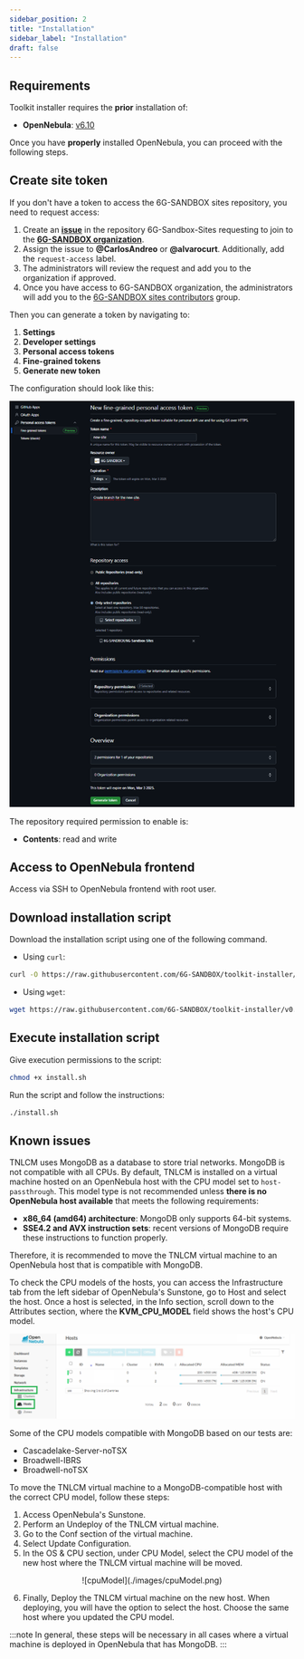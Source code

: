 ```yaml
---
sidebar_position: 2
title: "Installation"
sidebar_label: "Installation"
draft: false
---
```


## Requirements

<!-- TODO @alvarocurto: https://github.com/6G-SANDBOX/6G-Sandbox-Sites/blob/main/.dummy_site/core.yaml -->
<!-- TODO @alvarocurto: have bridge interface configurated -->
<!-- TODO @alvarocurto: have a public ip configurated -->
<!-- TODO @alvarocurto: have a port forwarding configurated -->

Toolkit installer requires the **prior** installation of:

- **OpenNebula**: [v6.10](https://docs.opennebula.io/6.10/installation_and_configuration/index.html)

Once you have **properly** installed OpenNebula, you can proceed with the following steps.

## Create site token

If you don't have a token to access the 6G-SANDBOX sites repository, you need to request access:

1. Create an [**issue**](https://github.com/6G-SANDBOX/6G-Sandbox-Sites/issues/new?q=is%3Aissue&template=access_request.md) in the repository 6G-Sandbox-Sites requesting to join to the [**6G-SANDBOX organization**](https://github.com/6G-SANDBOX).
2. Assign the issue to **@CarlosAndreo** or **@alvarocurt**. Additionally, add the `request-access` label.
3. The administrators will review the request and add you to the organization if approved.
4. Once you have access to 6G-SANDBOX organization, the administrators will add you to the [6G-SANDBOX sites contributors](https://github.com/orgs/6G-SANDBOX/teams/6gsandbox-sites-contributors) group.

Then you can generate a token by navigating to:

1. **Settings**
2. **Developer settings**
3. **Personal access tokens**
4. **Fine-grained tokens**
5. **Generate new token**

The configuration should look like this:

![fineGrainedToken](./images/fineGrainedToken.png)

The repository required permission to enable is:

- **Contents**: read and write

## Access to OpenNebula frontend

Access via SSH to OpenNebula frontend with root user.

## Download installation script

Download the installation script using one of the following command.

- Using `curl`:

```bash
curl -O https://raw.githubusercontent.com/6G-SANDBOX/toolkit-installer/v0.4.0/scripts/install.sh
```

- Using `wget`:

```bash
wget https://raw.githubusercontent.com/6G-SANDBOX/toolkit-installer/v0.4.0/scripts/install.sh
```

## Execute installation script

Give execution permissions to the script:

```bash
chmod +x install.sh
```

Run the script and follow the instructions:

```bash
./install.sh
```

## Known issues

TNLCM uses MongoDB as a database to store trial networks. MongoDB is not compatible with all CPUs. By default, TNLCM is installed on a virtual machine hosted on an OpenNebula host with the CPU model set to `host-passthrough`. This model type is not recommended unless **there is no OpenNebula host available** that meets the following requirements:

- **x86_64 (amd64) architecture**: MongoDB only supports 64-bit systems.
- **SSE4.2 and AVX instruction sets**: recent versions of MongoDB require these instructions to function properly.

Therefore, it is recommended to move the TNLCM virtual machine to an OpenNebula host that is compatible with MongoDB.

To check the CPU models of the hosts, you can access the Infrastructure tab from the left sidebar of OpenNebula's Sunstone, go to Host and select the host. Once a host is selected, in the Info section, scroll down to the Attributes section, where the **KVM_CPU_MODEL** field shows the host's CPU model.

![host](./images/host.png)

Some of the CPU models compatible with MongoDB based on our tests are:

- Cascadelake-Server-noTSX
- Broadwell-IBRS
- Broadwell-noTSX

To move the TNLCM virtual machine to a MongoDB-compatible host with the correct CPU model, follow these steps:

1. Access OpenNebula's Sunstone.
2. Perform an Undeploy of the TNLCM virtual machine.
3. Go to the Conf section of the virtual machine.
4. Select Update Configuration.
5. In the OS & CPU section, under CPU Model, select the CPU model of the new host where the TNLCM virtual machine will be moved.

<p align="center">
    ![cpuModel](./images/cpuModel.png)
</p>

6. Finally, Deploy the TNLCM virtual machine on the new host. When deploying, you will have the option to select the host. Choose the same host where you updated the CPU model.

:::note
In general, these steps will be necessary in all cases where a virtual machine is deployed in OpenNebula that has MongoDB.
:::

<!-- TODO @CarlosAndreo: add video/demo how to deploy service toolkit using toolkit-installer repository -->
